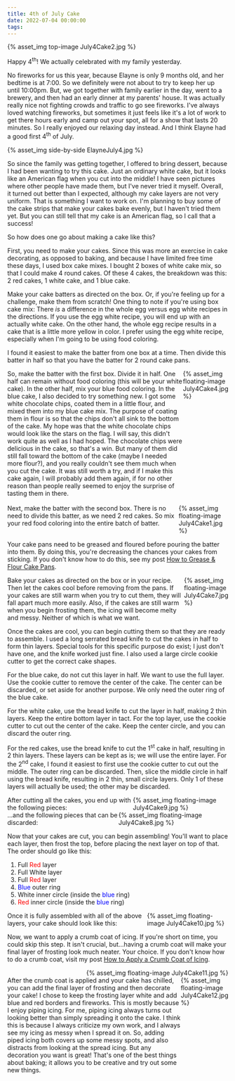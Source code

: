 ```yaml
---
title: 4th of July Cake
date: 2022-07-04 00:00:00
tags:
---
```


{% asset_img top-image July4Cake2.jpg %}
<div class="post-body">
Happy 4<sup>th</sup>! We actually celebrated with my family yesterday. 

<br>
<!--more-->

No fireworks for us this year, because Elayne is only 9 months old, and her bedtime is at 7:00. So we definitely were not about to try to keep her up until 10:00pm. But, we got together with family earlier in the day, went to a brewery, and then had an early dinner at my parents' house. It was actually really nice not fighting crowds and traffic to go see fireworks. I've always loved watching fireworks, but sometimes it just feels like it's a lot of work to get there hours early and camp out your spot, all for a show that lasts 20 minutes. So I really enjoyed our relaxing day instead. And I think Elayne had a good first 4<sup>th</sup> of July. 

{% asset_img side-by-side ElayneJuly4.jpg %}

So since the family was getting together, I offered to bring dessert, because I had been wanting to try this cake. 
Just an ordinary white cake, but it looks like an American flag when you cut into the middle! I have seen pictures where other people have made them, but I've never tried it myself. Overall, it turned out better than I expected, although my cake layers are not very uniform. That is something I want to work on. I'm planning to buy some of the cake strips that make your cakes bake evenly, but I haven't tried them yet. But you can still tell that my cake is an American flag, so I call that a success! 

So how does one go about making a cake like this? 

First, you need to make your cakes. Since this was more an exercise in cake decorating, as opposed to baking, and because I have limited free time these days, I used box cake mixes. I bought 2 boxes of white cake mix, so that I could make 4 round cakes. Of these 4 cakes, the breakdown was this: 2 red cakes, 1 white cake, and 1 blue cake. 

Make your cake batters as directed on the box. Or, if you're feeling up for a challenge, make them from scratch! One thing to note if you're using box cake mix: There <i>is</i> a difference in the whole egg versus egg white recipes in the directions. If you use the egg white recipe, you will end up with an actually white cake. On the other hand, the whole egg recipe results in a cake that is a little more yellow in color. I prefer using the egg white recipe, especially when I'm going to be using food coloring. 

I found it easiest to make the batter from one box at a time. Then divide this batter in half so that you have the batter for 2 round cake pans. 
<div style="display:flex;">
So, make the batter with the first box. Divide it in half. One half can remain without food coloring (this will be your white cake). In the other half, mix your blue food coloring. 
In the blue cake, I also decided to try something new. I got some white chocolate chips, coated them in a little flour, and mixed them into my blue cake mix. The purpose of coating them in flour is so that the chips don't all sink to the bottom of the cake. My hope was that the white chocolate chips would look like the stars on the flag. I will say, this didn't work quite as well as I had hoped. The chocolate chips were delicious in the cake, so that's a win. But many of them did still fall toward the bottom of the cake (maybe I needed more flour?), and you really couldn't see them much when you cut the cake. It was still worth a try, and if I make this cake again, I will probably add them again, if for no other reason than people really seemed to enjoy the surprise of tasting them in there. 
<div>
    {% asset_img floating-image July4Cake4.jpg %}
</div>
</div>

<br>
<div style="display:flex;">
Next, make the batter with the second box. There is no need to divide this batter, as we need 2 red cakes. So mix your red food coloring into the entire batch of batter. 
<div>
    {% asset_img floating-image July4Cake1.jpg %}
</div>
</div>

Your cake pans need to be greased and floured before pouring the batter into them. By doing this, you're decreasing the chances your cakes from sticking. If you don't know how to do this, see my post <a href="/2022/07/04/GreaseFlourPans/">How to Grease & Flour Cake Pans</a>.

<div style="display:flex;">
Bake your cakes as directed on the box or in your recipe. Then let the cakes cool before removing from the pans. If your cakes are still warm when you try to cut them, they will fall apart much more easily. Also, if the cakes are still warm when you begin frosting them, the icing will become melty and messy. Neither of which is what we want. 
<div>
    {% asset_img floating-image July4Cake7.jpg %}
</div>
</div>

Once the cakes are cool, you can begin cutting them so that they are ready to assemble. I used a long serrated bread knife to cut the cakes in half to form thin layers. Special tools for this specific purpose do exist; I just don't have one, and the knife worked just fine. I also used a large circle cookie cutter to get the correct cake shapes. 

For the blue cake, do not cut this layer in half. We want to use the full layer. Use the cookie cutter to remove the center of the cake. The center can be discarded, or set aside for another purpose. We only need the outer ring of the blue cake. 

For the white cake, use the bread knife to cut the layer in half, making 2 thin layers. Keep the entire bottom layer in tact. For the top layer, use the cookie cutter to cut out the center of the cake. Keep the center circle, and you can discard the outer ring. 

For the red cakes, use the bread knife to cut the 1<sup>st</sup> cake in half, resulting in 2 thin layers. These layers can be kept as is; we will use the entire layer. For the 2<sup>nd</sup> cake, I found it easiest to first use the cookie cutter to cut out the middle. The outer ring can be discarded. Then, slice the middle circle in half using the bread knife, resulting in 2 thin, small circle layers. Only 1 of these layers will actually be used; the other may be discarded. 

<div style="display:flex;">
After cutting all the cakes, you end up with the following pieces: 
<div>
    {% asset_img floating-image July4Cake9.jpg %}
</div>
</div>

<div style="display:flex;">
...and the following pieces that can be discarded: 
<div>
    {% asset_img floating-image July4Cake8.jpg %}
</div>
</div>

Now that your cakes are cut, you can begin assembling! You'll want to place each layer, then frost the top, before placing the next layer on top of that. The order should go like this: 
<ol>
    <li>Full <span style="color:red;">Red</span> layer</li>
    <li>Full White layer</li>
    <li>Full <span style="color:red;">Red</span> layer</li>
    <li><span style="color:blue;">Blue</span> outer ring</li>
    <li>White inner circle (inside the <span style="color:blue;">blue</span> ring)</li>
    <li><span style="color:red;">Red</span> inner circle (inside the <span style="color:blue;">blue</span> ring)</li>
</ol>
<div style="display:flex;">
Once it is fully assembled with all of the above layers, your cake should look like this: 
<div>
    {% asset_img floating-image July4Cake10.jpg %}
</div>
</div>

Now, we want to apply a crumb coat of icing. If you're short on time, you could skip this step. It isn't crucial, but...having a crumb coat will make your final layer of frosting look much neater. Your choice. If you don't know how to do a crumb coat, visit my post <a href="/2022/07/04/CrumbCoat/">How to Apply a Crumb Coat of Icing</a>. 

<div style="text-align:right;">{% asset_img floating-image July4Cake11.jpg %}</div>

<div style="display:flex;">
After the crumb coat is applied and your cake has chilled, you can add the final layer of frosting and then decorate your cake! I chose to keep the frosting layer white and add blue and red borders and fireworks. This is mostly because I enjoy piping icing. For me, piping icing always turns out looking better than simply spreading it onto the cake. I think this is because I always criticize my own work, and I always see my icing as messy when I spread it on. So, adding piped icing both covers up some messy spots, and also distracts from looking at the spread icing. But any decoration you want is great! That's one of the best things about baking; it allows you to be creative and try out some new things. 
<div>
    {% asset_img floating-image July4Cake12.jpg %}
</div>
</div>

<br>
</div>

<br>

